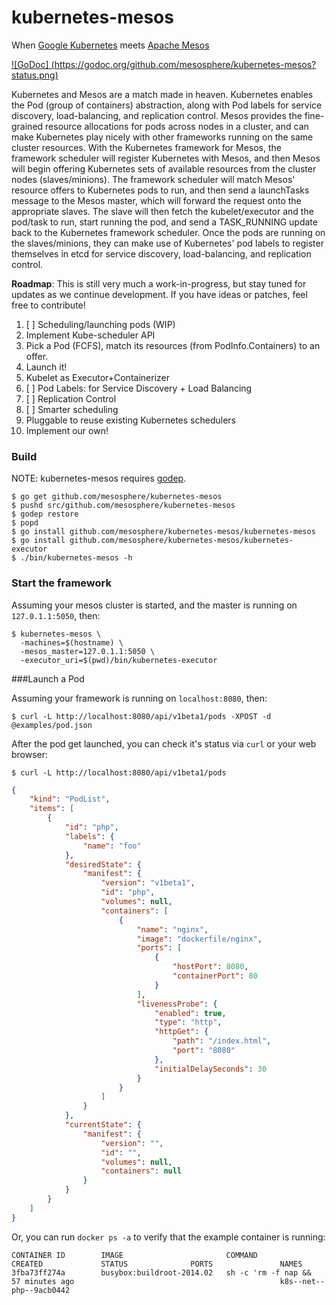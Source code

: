 kubernetes-mesos
================

When [Google Kubernetes](https://github.com/GoogleCloudPlatform/kubernetes) meets [Apache Mesos](http://mesos.apache.org/)


[![GoDoc] (https://godoc.org/github.com/mesosphere/kubernetes-mesos?status.png)](https://godoc.org/github.com/mesosphere/kubernetes-mesos)

Kubernetes and Mesos are a match made in heaven. Kubernetes enables the Pod (group of containers) abstraction, along with Pod labels for service discovery, load-balancing, and replication control. Mesos provides the fine-grained resource allocations for pods across nodes in a cluster, and can make Kubernetes play nicely with other frameworks running on the same cluster resources. With the Kubernetes framework for Mesos, the framework scheduler will register Kubernetes with Mesos, and then Mesos will begin offering Kubernetes sets of available resources from the cluster nodes (slaves/minions). The framework scheduler will match Mesos' resource offers to Kubernetes pods to run, and then send a launchTasks message to the Mesos master, which will forward the request onto the appropriate slaves. The slave will then fetch the kubelet/executor and the pod/task to run, start running the pod, and send a TASK_RUNNING update back to the Kubernetes framework scheduler. Once the pods are running on the slaves/minions, they can make use of Kubernetes' pod labels to register themselves in etcd for service discovery, load-balancing, and replication control. 

**Roadmap**:
This is still very much a work-in-progress, but stay tuned for updates as we continue development. If you have ideas or patches, feel free to contribute!

1. [ ] Scheduling/launching pods (WIP)
  1. Implement Kube-scheduler API
  1. Pick a Pod (FCFS), match its resources (from PodInfo.Containers) to an offer.
  1. Launch it!
  1. Kubelet as Executor+Containerizer
2. [ ] Pod Labels: for Service Discovery + Load Balancing
3. [ ] Replication Control
4. [ ] Smarter scheduling
  1. Pluggable to reuse existing Kubernetes schedulers
  1. Implement our own!


### Build

NOTE: kubernetes-mesos requires [godep](https://github.com/tools/godep).

```shell
$ go get github.com/mesosphere/kubernetes-mesos
$ pushd src/github.com/mesosphere/kubernetes-mesos
$ godep restore
$ popd
$ go install github.com/mesosphere/kubernetes-mesos/kubernetes-mesos
$ go install github.com/mesosphere/kubernetes-mesos/kubernetes-executor
$ ./bin/kubernetes-mesos -h
```

### Start the framework

Assuming your mesos cluster is started, and the master is running on `127.0.1.1:5050`, then:

```shell
$ kubernetes-mesos \
  -machines=$(hostname) \
  -mesos_master=127.0.1.1:5050 \
  -executor_uri=$(pwd)/bin/kubernetes-executor
```

###Launch a Pod

Assuming your framework is running on `localhost:8080`, then:

```shell
$ curl -L http://localhost:8080/api/v1beta1/pods -XPOST -d @examples/pod.json
```

After the pod get launched, you can check it's status via `curl` or your web browser:
```shell
$ curl -L http://localhost:8080/api/v1beta1/pods
```

```json
{
	"kind": "PodList",
	"items": [
		{
			"id": "php",
			"labels": {
				"name": "foo"
			},
			"desiredState": {
				"manifest": {
					"version": "v1beta1",
					"id": "php",
					"volumes": null,
					"containers": [
						{
							"name": "nginx",
							"image": "dockerfile/nginx",
							"ports": [
								{
									"hostPort": 8080,
									"containerPort": 80
								}
							],
							"livenessProbe": {
								"enabled": true,
								"type": "http",
								"httpGet": {
									"path": "/index.html",
									"port": "8080"
								},
								"initialDelaySeconds": 30
							}
						}
					]
				}
			},
			"currentState": {
				"manifest": {
					"version": "",
					"id": "",
					"volumes": null,
					"containers": null
				}
			}
		}
	]
}
```

Or, you can run `docker ps -a` to verify that the example container is running:

```shell
CONTAINER ID        IMAGE                       COMMAND                CREATED             STATUS              PORTS               NAMES
3fba73ff274a        busybox:buildroot-2014.02   sh -c 'rm -f nap &&    57 minutes ago                                              k8s--net--php--9acb0442   
```
